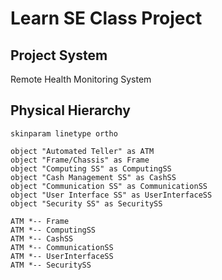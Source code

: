 # Learn SE Class Project

## Project System

Remote Health Monitoring System

## Physical Hierarchy

```{uml}
skinparam linetype ortho

object "Automated Teller" as ATM
object "Frame/Chassis" as Frame
object "Computing SS" as ComputingSS
object "Cash Management SS" as CashSS
object "Communication SS" as CommunicationSS
object "User Interface SS" as UserInterfaceSS
object "Security SS" as SecuritySS

ATM *-- Frame
ATM *-- ComputingSS
ATM *-- CashSS
ATM *-- CommunicationSS
ATM *-- UserInterfaceSS
ATM *-- SecuritySS
```
